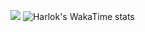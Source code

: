 ![](https://github-readme-stats.vercel.app/api?username=Tesmi-Develop\&rank_icon=github)
![Harlok's WakaTime stats](https://github-readme-stats.vercel.app/api/wakatime?username=Tesmi)
